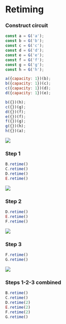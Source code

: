 # Retiming

### Construct circuit

```js
const a = G('a');
const b = G('b');
const c = G('c');
const d = G('d');
const e = G('e');
const f = G('f');
const g = G('g');
const h = G('h');

a({capacity: 1})(b);
b({capacity: 1})(c);
c({capacity: 1})(d);
d({capacity: 1})(e);

b({})(h);
c({})(g);
d({})(f);
e({})(f);
f({})(g);
g({})(h);
h({})(a);
```
<!-- ![](img/ret0.svg) -->
![](https://rawgit.com/drom/elastic/master/img/ret0.svg)

### Step 1

```js
B.retime()
C.retime()
D.retime()
E.retime()
```
<!-- ![](img/ret1.svg) -->
![](https://rawgit.com/drom/elastic/master/img/ret1.svg)

### Step 2

```js
D.retime()
E.retime()
F.retime()
```
<!-- ![](img/ret2.svg) -->
![](https://rawgit.com/drom/elastic/master/img/ret2.svg)

### Step 3

```js
F.retime()
G.retime()
```
<!-- ![](img/ret3.svg) -->
![](https://rawgit.com/drom/elastic/master/img/ret3.svg)

### Steps 1-2-3 combined

```js
B.retime()
C.retime()
D.retime(2)
E.retime(2)
F.retime(2)
G.retime()
```
